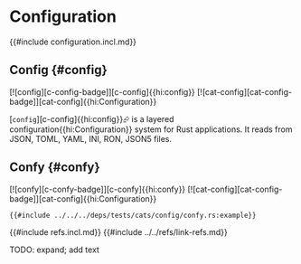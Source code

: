 # Configuration

{{#include configuration.incl.md}}

## Config {#config}

[![config][c-config-badge]][c-config]{{hi:config}}  [![cat-config][cat-config-badge]][cat-config]{{hi:Configuration}}

[`config`][c-config]{{hi:config}}⮳ is a layered configuration{{hi:Configuration}} system for Rust applications. It reads from JSON, TOML, YAML, INI, RON, JSON5 files.

## Confy {#confy}

[![confy][c-confy-badge]][c-confy]{{hi:confy}}  [![cat-config][cat-config-badge]][cat-config]{{hi:Configuration}}

```rust,editable
{{#include ../../../deps/tests/cats/config/confy.rs:example}}
```

{{#include refs.incl.md}}
{{#include ../../refs/link-refs.md}}

<div class="hidden">
TODO: expand; add text
</div>
